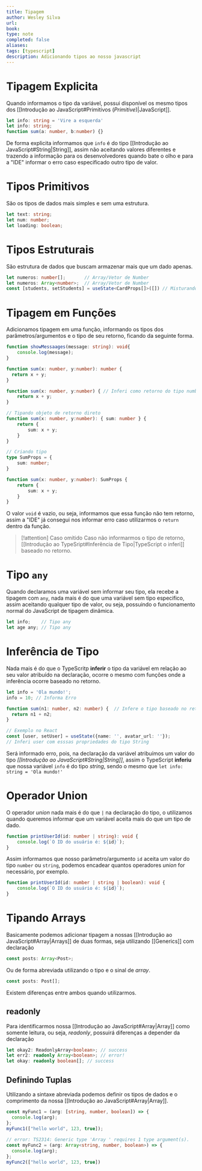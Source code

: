 ```yaml
---
title: Tipagem
author: Wesley Silva
url:
book:
type: note
completed: false
aliases:
tags: [typescript]
description: Adicionando tipos ao nosso javascript
---
```

# Tipagem Explicita
Quando informamos o tipo da variável, possui disponível os mesmo tipos dos [[Introdução ao JavaScript#Primitivos (*Primitive*)|JavaScript]].

```typescript
let info: string = 'Vire a esquerda'
let info: string;
function sum(a: number, b:number) {}
```

De forma explicita informamos que `info` é do tipo [[Introdução ao JavaScript#String|String]], assim não aceitando valores diferentes e trazendo a informação para os desenvolvedores quando bate o olho e para a "IDE" informar o erro caso especificado outro tipo de valor.

# Tipos Primitivos
São os tipos de dados mais simples e sem uma estrutura.

```typescript
let text: string;
let num: number;
let loading: boolean;
```

# Tipos Estruturais
São estrutura de dados que buscam armazenar mais que um dado apenas.

```typescript
let numeros: number[];       // Array/Vetor de Number
let numeros: Array<number>;  // Array/Vetor de Number
const [students, setStudents] = useState<CardProps[]>([]) // Misturando
```

# Tipagem em Funções
Adicionamos tipagem em uma função, informando os tipos dos parâmetros/argumentos e o tipo de seu retorno, ficando da seguinte forma.

```typescript
function showMessaages(message: string): void{
	console.log(message);
}

function sum(x: number, y:number): number {
  return x + y;
}

function sum(x: number, y:number) { // Inferi como retorno do tipo number.
	return x + y;
}

// Tipando objeto de retorno direto
function sum(x: number, y:number): { sum: number } {
	return {
		sum: x + y;
	}
}

// Criando tipo
type SumProps = {
	sum: number;
}

function sum(x: number, y:number): SumProps {
	return {
		sum: x + y;
	}
}
```

O valor `void` é vazio, ou seja, informamos que essa função não tem retorno, assim a "IDE" já consegui nos informar erro caso utilizarmos o `return` dentro da função.

>[!attention] Caso omitido
>Caso não informarmos o tipo de retorno, [[Introdução ao TypeSript#Inferência de Tipo|TypeScript o inferi]] baseado no retorno.

# Tipo `any`
Quando declaramos uma variável sem informar seu tipo, ela recebe a tipagem com `any`, nada mais é do que uma variável sem tipo especifico, assim aceitando qualquer tipo de valor, ou seja, possuindo o funcionamento normal do JavaScript de tipagem dinâmica.

```typescript
let info;    // Tipo any
let age any; // Tipo any
```

# Inferência de Tipo
Nada mais é do que o TypeScritp **inferir** o tipo da variável em relação ao seu valor atribuído na declaração, ocorre o mesmo com funções onde a inferência ocorre baseado no retorno.

```typescript
let info = 'Ola mundo!';
info = 10; // Informa Erro

function sum(n1: number, n2: number) {  // Infere o tipo baseado no retorno, neses caso number
  return n1 + n2;
}

// Exemplo no React
const [user, setUser] = useState({name: '', avatar_url: ''}); 
// Inferi user com esssas propriedades do tipo String
```

Será informado erro, pois, na declaração da variável atribuímos um valor do tipo _[[Introdução ao JavaScript#String|String]]_, assim o TypeScript **inferiu** que nossa variável `info` é do tipo _string_, sendo o mesmo que `let info: string = 'Ola mundo!'`

# Operador Union
O operador _union_ nada mais é do que `|` na declaração do tipo, o utilizamos quando queremos informar que um variável aceita mais do que um tipo de dado.

```typescript
function printUserId(id: number | string): void {
	console.log(`O ID do usuário é: ${id}`);
}
```

Assim informamos que nosso parâmetro/argumento `id` aceita um valor do tipo `number` ou `string`, podemos encadear quantos operadores _union_ for necessário, por exemplo.

```typescript
function printUserId(id: number | string | boolean): void {
	console.log(`O ID do usuário é: ${id}`);
}
```

# Tipando Arrays
Basicamente podemos adicionar tipagem a nossas [[Introdução ao JavaScript#Array|Arrays]] de duas formas, seja utilizando [[Generics]] com declaração

```ts
const posts: Array<Post>;
```

Ou de forma abreviada utilizando o tipo e o sinal de _array_.

```js
const posts: Post[];
```

Existem diferenças entre ambos quando utilizarmos.

## readonly
Para identificarmos nossa [[Introdução ao JavaScript#Array|Array]] como somente leitura, ou seja, _readonly_, possuirá diferenças a depender da declaração

```ts
let okay2: ReadonlyArray<boolean>; // success
let err2: readonly Array<boolean>; // error!
let okay: readonly boolean[]; // success
```

## Definindo Tuplas
Utilizando a sintaxe abreviada podemos definir os tipos de dados e o comprimento da nossa [[Introdução ao JavaScript#Array|Array]].

```ts
const myFunc1 = (arg: [string, number, boolean]) => {
  console.log(arg);
};
myFunc1(["hello world", 123, true]);
  
// error: TS2314: Generic type 'Array ' requires 1 type argument(s).
const myFunc2 = (arg: Array<string, number, boolean>) => {
  console.log(arg);
};
myFunc2(["hello world", 123, true])
```